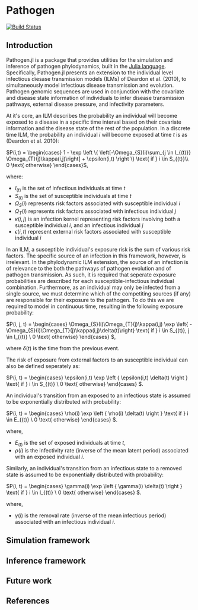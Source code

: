 # Pathogen

[![Build Status](https://travis-ci.org/jangevaa/Pathogen.jl.svg?branch=master)](https://travis-ci.org/jangevaa/Pathogen.jl)

## Introduction

Pathogen.jl is a package that provides utilities for the simulation and
inference of pathogen phylodynamics, built in the [Julia
language](http://julialang.org). Specifically, Pathogen.jl presents an extension
to the individual level infectious diesase transmission models (ILMs) of Deardon
et al. (2010), to simultaneously model infectious disease transmission and
evolution. Pathogen genomic sequences are used in conjunction with the covariate
and disease state information of individuals to infer disease transmission
pathways, external disease pressure, and infectivity parameters.

At it's core, an ILM describes the probability an individual will become exposed
to a disease in a specific time interval based on their covariate information
and the disease state of the rest of the population. In a discrete time ILM, the
probability an individual $i$ will become exposed at time $t$ is as (Deardon et
al. 2010):

$P(i,t) = \begin{cases} 1 - \exp \left \{ \left[-\Omega_{S}(i)\sum_{j \in
I_{(t)}} \Omega_{T}(j)\kappa(i,j)\right] + \epsilon(i,t) \right \} \text{ if } i
\in S_{(t)}\\
0 \text{ otherwise}
\end{cases}$,

where:

* $I_{(t)}$ is the set of infectious individuals at time $t$
* $S_{(t)}$ is the set of susceptible individuals at time $t$
* $\Omega_{S}(i)$ represents risk factors associated with susceptible individual
$i$
* $\Omega_{T}(i)$ represents risk factors associated with infectious individual
$j$
* $\kappa(i,j)$ is an infection kernel representing risk factors involving both
a susceptible individual $i$, and an infectious individual $j$
* $\epsilon(i,t)$ represent external risk factors associated with susceptible
individual $i$

In an ILM, a susceptible individual's exposure risk is the sum of various risk
factors. The specific source of an infection in this framework, however, is
irrelevant. In the phylodynamic ILM extension, the source of an infection is of
relevance to the both the pathways of pathogen evolution and of pathogen
transmission. As such, it is required that seperate exposure probabilities are
described for each susceptible-infectious individual combination. Furthermore,
as an individual may only be infected from a single source, we must determine
which of the competiting sources (if any) are responsible for their exposure to
the pathogen. To do this we are required to model in continuous time, resulting
in the following exposure probability:

$P(i, j, t) = \begin{cases} \Omega_{S}(i)\Omega_{T}(j)\kappa(i,j) \exp \left\{
-\Omega_{S}(i)\Omega_{T}(j)\kappa(i,j)\delta(t)\right\} \text{ if } i \in
S_{(t)}, j \in  I_{(t)} \\
0 \text{ otherwise}
\end{cases}
$,

where $\delta(t)$ is the time from the previous event.

The risk of exposure from external factors to an susceptible individual can also
be defined seperately as:

$P(i, t) = \begin{cases} \epsilon(i,t) \exp \left \{ \epsilon(i,t) \delta(t)
\right \} \text{ if } i \in S_{(t)} \\
0 \text{ otherwise}
\end{cases}
$.

An individual's transition from an exposed to an infectious state is assumed to
be exponentially distributed with probability:

$P(i, t) = \begin{cases} \rho(i) \exp \left \{ \rho(i) \delta(t) \right \}
\text{ if } i \in E_{(t)} \\
0 \text{ otherwise}
\end{cases}
$.

where,

* $E_{(t)}$ is the set of exposed individuals at time $t$,
* $\rho(i)$ is the infectivity rate (inverse of the mean latent period)
associated with an exposed individual $i$.

Similarly, an individual's transition from an infectious state to a removed
state is assumed to be exponentially distributed with probability:

$P(i, t) = \begin{cases} \gamma(i) \exp \left \{ \gamma(i) \delta(t) \right \}
\text{ if } i \in I_{(t)} \\
0 \text{ otherwise}
\end{cases}
$.

where,

* $\gamma(i)$ is the removal rate (inverse of the mean infectious period)
associated with an infectious individual $i$.


## Simulation framework


## Inference framework


## Future work


## References



